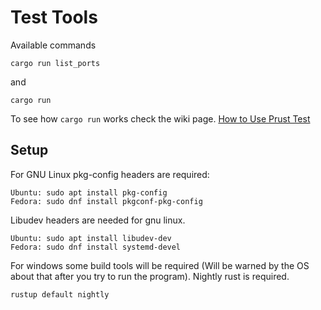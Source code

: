 # Test Tools
Available commands
```
cargo run list_ports
```
and 
```
cargo run
```
To see how ```cargo run``` works check the wiki page. [How to Use Prust Test](https://github.com/visionspacetec/Prust/wiki/How-to-Use-Prust-Test)

## Setup
For GNU Linux pkg-config headers are required:
```
Ubuntu: sudo apt install pkg-config  
Fedora: sudo dnf install pkgconf-pkg-config
```

Libudev headers are needed for gnu linux.
```
Ubuntu: sudo apt install libudev-dev  
Fedora: sudo dnf install systemd-devel
```
For windows some build tools will be required (Will be warned by the OS about that after you try to run the program).
Nightly rust is required.
```
rustup default nightly  
```
